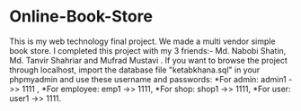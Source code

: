 # Online-Book-Store
This is my web technology final project. We made a multi vendor simple book store. I completed this project with my 3 friends:- Md. Nabobi Shatin, Md. Tanvir Shahriar and Mufrad Mustavi . If you want to browse the project through localhost, import the database file "ketabkhana.sql" in your phpmyadmin and use these username and passwords: *For admin: admin1 ->> 1111 , *For employee: emp1 ->> 1111, *For shop: shop1 ->> 1111, *For user: user1 ->> 1111.
